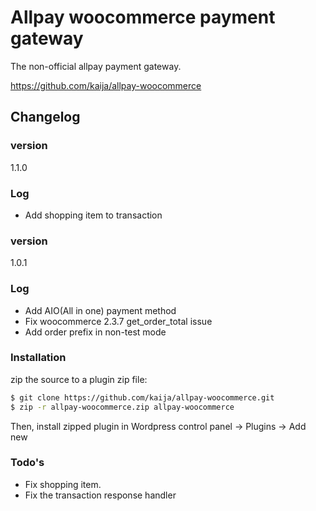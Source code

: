 # Allpay woocommerce payment gateway
The non-official allpay payment gateway.

https://github.com/kaija/allpay-woocommerce

## Changelog

### version
1.1.0
### Log
  - Add shopping item to transaction

### version
1.0.1
### Log
  - Add AIO(All in one) payment method
  - Fix woocommerce 2.3.7 get_order_total issue
  - Add order prefix in non-test mode

### Installation

zip the source to a plugin zip file:

```sh
$ git clone https://github.com/kaija/allpay-woocommerce.git
$ zip -r allpay-woocommerce.zip allpay-woocommerce
```
Then, install zipped plugin in Wordpress control panel -> Plugins -> Add new

### Todo's

 - Fix shopping item.
 - Fix the transaction response handler

